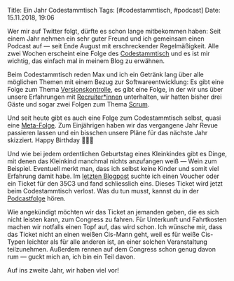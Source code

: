 Title: Ein Jahr Codestammtisch
Tags: [#codestammtisch, #podcast]
Date: 15.11.2018, 19:06

Wer mir auf Twitter folgt, dürfte es schon lange mitbekommen haben: Seit einem Jahr nehmen ein sehr guter Freund und ich gemeinsam einen Podcast auf — seit Ende August mit erschreckender Regelmäßigkeit. Alle zwei Wochen erscheint eine Folge des [Codestammtisch](https://codestammtis.ch) und es ist mir wichtig, das einfach mal in meinem Blog zu erwähnen.

Beim Codestammtisch reden Max und ich ein Getränk lang über alle möglichen Themen mit einem Bezug zur Softwareentwicklung: Es gibt eine Folge zum Thema [Versionskontrolle](https://codestammtis.ch/2018/10/29/cst014-versionskontrolle/), es gibt eine Folge, in der wir uns über unsere Erfahrungen mit [Recruiter\*innen](https://codestammtis.ch/2018/09/03/cst010-dear-recruiter/) unterhalten, wir hatten bisher drei Gäste und sogar zwei Folgen zum Thema [Scrum](https://codestammtis.ch/2018/10/01/cst012-scrum/).

Und seit heute gibt es auch eine Folge zum Codestammtisch selbst, quasi eine [Meta-Folge](https://codestammtis.ch/2018/11/12/cst015-ein-jahr-codestammtisch/). Zum Einjährigen haben wir das vergangene Jahr Revue passieren lassen und ein bisschen unsere Pläne für das nächste Jahr skizziert. Happy Birthday 🎁🎉🎊

Und wie bei jedem ordentlichen Geburtstag eines Kleinkindes gibt es Dinge, mit denen das Kleinkind manchmal nichts anzufangen weiß — Wein zum Beispiel. Eventuell merkt man, dass ich selbst keine Kinder und somit viel Erfahrung damit habe. Im [letzten Blogpost](/2018/voucher-fuer-den-35c3-gesucht/) suchte ich einen Voucher oder ein Ticket für den 35C3 und fand schliesslich eins. Dieses Ticket wird jetzt beim Codestammtisch verlost. Was du tun musst, kannst du in der [Podcastfolge](https://codestammtis.ch/2018/11/12/cst015-ein-jahr-codestammtisch/) hören.

Wie angekündigt möchten wir das Ticket an jemanden geben, die es sich nicht leisten kann, zum Congress zu fahren. Für Unterkunft und Fahrtkosten machen wir notfalls einen Topf auf, das wird schon. Ich wünsche mir, dass das Ticket nicht an einen weißen Cis-Mann geht, weil es für weiße Cis-Typen leichter als für alle anderen ist, an einer solchen Veranstaltung teilzunehmen. Außerdem rennen auf dem Congress schon genug davon rum — guckt mich an, ich bin ein Teil davon.

Auf ins zweite Jahr, wir haben viel vor!

